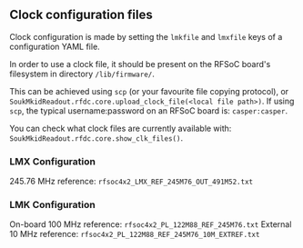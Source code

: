 ## Clock configuration files

Clock configuration is made by setting the `lmkfile` and `lmxfile`
keys of a configuration YAML file.

In order to use a clock file, it should be present on the RFSoC
board's filesystem in directory `/lib/firmware/`.

This can be achieved using `scp` (or your favourite file copying protocol),
or `SoukMkidReadout.rfdc.core.upload_clock_file(<local file path>)`.
If using `scp`, the typical username:password on an RFSoC board is:
`casper:casper`.

You can check what clock files are currently available with:
`SoukMkidReadout.rfdc.core.show_clk_files()`.

### LMX Configuration

245.76 MHz reference: `rfsoc4x2_LMX_REF_245M76_OUT_491M52.txt`

### LMK Configuration

On-board 100 MHz reference: `rfsoc4x2_PL_122M88_REF_245M76.txt`
External 10 MHz reference: `rfsoc4x2_PL_122M88_REF_245M76_10M_EXTREF.txt`
